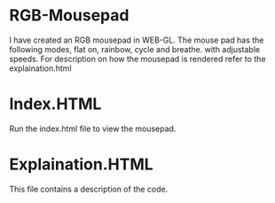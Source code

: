 # RGB-Mousepad
I have created an RGB mousepad in WEB-GL. The mouse pad has the following modes, flat on, rainbow, cycle and breathe. with adjustable speeds. For description on how the mousepad is rendered refer to the explaination.html
# Index.HTML
Run the index.html file to view the mousepad.

# Explaination.HTML
This file contains a description of the code.
